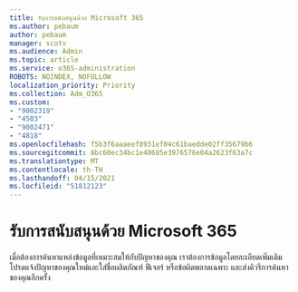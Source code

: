 ```yaml
---
title: รับการสนับสนุนด้วย Microsoft 365
ms.author: pebaum
author: pebaum
manager: scotv
ms.audience: Admin
ms.topic: article
ms.service: o365-administration
ROBOTS: NOINDEX, NOFOLLOW
localization_priority: Priority
ms.collection: Adm_O365
ms.custom:
- "9002319"
- "4503"
- "9002471"
- "4818"
ms.openlocfilehash: f5b3f6aaaeef8931ef04c61baedde02ff35679b6
ms.sourcegitcommit: 8bc60ec34bc1e40685e3976576e04a2623f63a7c
ms.translationtype: MT
ms.contentlocale: th-TH
ms.lasthandoff: 04/15/2021
ms.locfileid: "51812123"
---
```

# <a name="get-support-with-microsoft-365"></a>รับการสนับสนุนด้วย Microsoft 365

เมื่อต้องการค้นหาแหล่งข้อมูลที่เหมาะสมให้กับปัญหาของคุณ เราต้องการข้อมูลโดยละเอียดเพิ่มเติม โปรดแจ้งปัญหาของคุณใหม่และใส่ชื่อผลิตภัณฑ์ ฟีเจอร์ หรือข้อผิดพลาดเฉพาะ และส่งคิวรีการค้นหาของคุณอีกครั้ง
